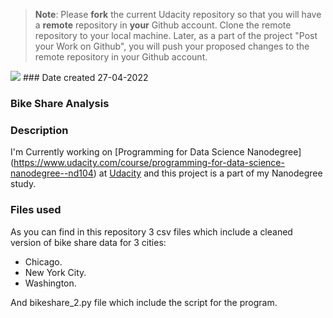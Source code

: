 >**Note**: Please **fork** the current Udacity repository so that you will have a **remote** repository in **your** Github account. Clone the remote repository to your local machine. Later, as a part of the project "Post your Work on Github", you will push your proposed changes to the remote repository in your Github account.

<img src="\divvy.jpg">
### Date created
27-04-2022

### Bike Share Analysis

### Description
I'm Currently working on [Programming for Data Science Nanodegree]
(https://www.udacity.com/course/programming-for-data-science-nanodegree--nd104) at [Udacity](https://www.udacity.com) and this project is a part of my Nanodegree study.

### Files used
As you can find in this repository 3 csv files which include a cleaned version of bike share data for 3 cities:
* Chicago.
* New York City.
* Washington.

And bikeshare_2.py file which include the script for the program.

